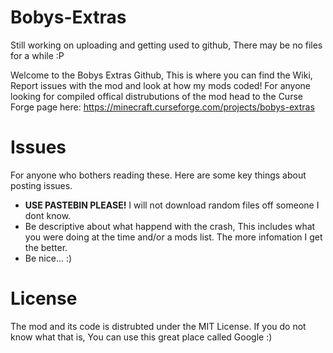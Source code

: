# Bobys-Extras
Still working on uploading and getting used to github, There may be no files for a while :P

Welcome to the Bobys Extras Github, This is where you can find the Wiki, Report issues with the mod and look at how my mods coded! For anyone looking for compiled offical distrubutions of the mod head to the Curse Forge page here: https://minecraft.curseforge.com/projects/bobys-extras

# Issues
For anyone who bothers reading these. Here are some key things about posting issues.
- **USE PASTEBIN PLEASE!** I will not download random files off someone I dont know.
- Be descriptive about what happend with the crash, This includes what you were doing at the time and/or a mods list. The more infomation I get the better.
- Be nice... :)

# License
The mod and its code is distrubted under the MIT License. If you do not know what that is, You can use this great place called Google :)
